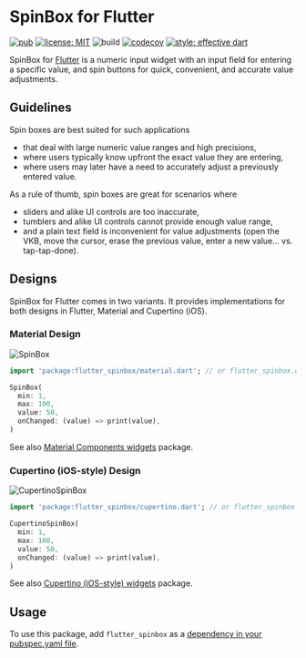 # SpinBox for Flutter

[![pub](https://img.shields.io/pub/v/flutter_spinbox.svg)](https://pub.dev/packages/flutter_spinbox)
[![license: MIT](https://img.shields.io/badge/license-MIT-yellow.svg)](https://opensource.org/licenses/MIT)
![build](https://github.com/jpnurmi/flutter_spinbox/workflows/build/badge.svg)
[![codecov](https://codecov.io/gh/jpnurmi/flutter_spinbox/branch/master/graph/badge.svg)](https://codecov.io/gh/jpnurmi/flutter_spinbox)
[![style: effective dart](https://img.shields.io/badge/style-effective_dart-40c4ff.svg)](https://pub.dev/packages/effective_dart)

SpinBox for [Flutter](https://flutter.dev) is a numeric input widget with an input field for
entering a specific value, and spin buttons for quick, convenient, and accurate value adjustments.

## Guidelines

Spin boxes are best suited for such applications
- that deal with large numeric value ranges and high precisions,
- where users typically know upfront the exact value they are entering,
- where users may later have a need to accurately adjust a previously entered value.

As a rule of thumb, spin boxes are great for scenarios where
- sliders and alike UI controls are too inaccurate,
- tumblers and alike UI controls cannot provide enough value range,
- and a plain text field is inconvenient for value adjustments
 (open the VKB, move the cursor, erase the previous value, enter a new value... vs. tap-tap-done).

## Designs

SpinBox for Flutter comes in two variants. It provides implementations for both designs in Flutter,
Material and Cupertino (iOS).

### Material Design

![SpinBox](https://raw.githubusercontent.com/jpnurmi/flutter_spinbox/master/doc/images/spinbox.gif "SpinBox")

```dart
import 'package:flutter_spinbox/material.dart'; // or flutter_spinbox.dart for both

SpinBox(
  min: 1,
  max: 100,
  value: 50,
  onChanged: (value) => print(value),
)
```

See also [Material Components widgets](https://flutter.dev/docs/development/ui/widgets/material) package.

### Cupertino (iOS-style) Design

![CupertinoSpinBox](https://raw.githubusercontent.com/jpnurmi/flutter_spinbox/master/doc/images/cupertino_spinbox.gif "CupertinoSpinBox")

```dart
import 'package:flutter_spinbox/cupertino.dart'; // or flutter_spinbox.dart for both

CupertinoSpinBox(
  min: 1,
  max: 100,
  value: 50,
  onChanged: (value) => print(value),
)
```

See also [Cupertino (iOS-style) widgets](https://flutter.dev/docs/development/ui/widgets/cupertino) package.

## Usage

To use this package, add `flutter_spinbox` as a [dependency in your pubspec.yaml file](https://flutter.io/platform-plugins/).
